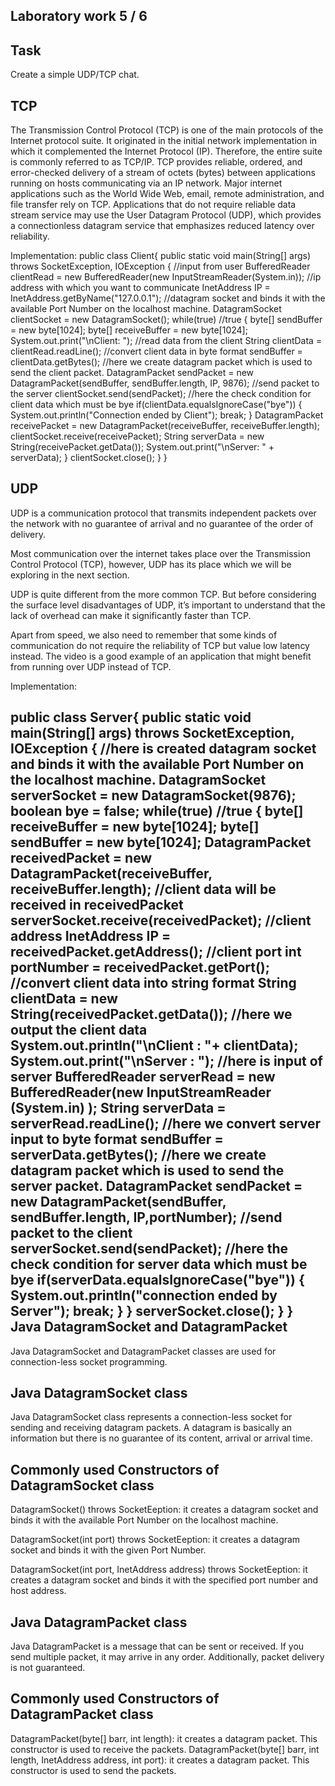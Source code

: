 Laboratory work 5 / 6 
--
Task
--
Create a simple UDP/TCP chat.

TCP
--
The Transmission Control Protocol (TCP) is one of the main protocols of the Internet protocol suite. It originated in the initial network implementation in which it complemented the Internet Protocol (IP). Therefore, the entire suite is commonly referred to as TCP/IP. TCP provides reliable, ordered, and error-checked delivery of a stream of octets (bytes) between applications running on hosts communicating via an IP network. Major internet applications such as the World Wide Web, email, remote administration, and file transfer rely on TCP. Applications that do not require reliable data stream service may use the User Datagram Protocol (UDP), which provides a connectionless datagram service that emphasizes reduced latency over reliability.

Implementation:
public class Client{
    public static void main(String[] args) throws SocketException, IOException {
        //input from user
        BufferedReader clientRead = new BufferedReader(new InputStreamReader(System.in));
        //ip address with which you want to communicate
        InetAddress IP = InetAddress.getByName("127.0.0.1");
        //datagram socket and binds it with the available Port Number on the localhost machine.
        DatagramSocket clientSocket = new DatagramSocket();
        while(true)    //true
        {
            byte[] sendBuffer = new byte[1024];
            byte[] receiveBuffer = new byte[1024];
            System.out.print("\nClient: ");
            //read data from the client
            String clientData = clientRead.readLine();
            //convert client data in byte format
            sendBuffer = clientData.getBytes();
            //here we create datagram packet which is used to send the client packet.
            DatagramPacket sendPacket = new DatagramPacket(sendBuffer, sendBuffer.length, IP, 9876);
            //send packet to the server
            clientSocket.send(sendPacket);
            //here the check condition for client data which must be bye
            if(clientData.equalsIgnoreCase("bye"))
            {
                System.out.println("Connection ended by Client");
                break;
            }
            DatagramPacket receivePacket = new DatagramPacket(receiveBuffer, receiveBuffer.length);
            clientSocket.receive(receivePacket);
            String serverData = new String(receivePacket.getData());
            System.out.print("\nServer: " + serverData);
        }
        clientSocket.close();
    }
}

UDP
--

UDP is a communication protocol that transmits independent packets over the network with no guarantee of arrival and no guarantee of the order of delivery.

Most communication over the internet takes place over the Transmission Control Protocol (TCP), however, UDP has its place which we will be exploring in the next section.

UDP is quite different from the more common TCP. But before considering the surface level disadvantages of UDP, it’s important to understand that the lack of overhead can make it significantly faster than TCP.

Apart from speed, we also need to remember that some kinds of communication do not require the reliability of TCP but value low latency instead. The video is a good example of an application that might benefit from running over UDP instead of TCP.

Implementation:

public class Server{
    public static void main(String[] args) throws SocketException, IOException {
        //here is created datagram socket and binds it with the available Port Number on the localhost machine.
        DatagramSocket serverSocket = new DatagramSocket(9876);
        boolean bye = false;
        while(true) //true
        {
            byte[] receiveBuffer = new byte[1024];
            byte[] sendBuffer  = new byte[1024];
            DatagramPacket receivedPacket = new DatagramPacket(receiveBuffer, receiveBuffer.length);
            //client data will be received in receivedPacket
            serverSocket.receive(receivedPacket);
            //client address
            InetAddress IP = receivedPacket.getAddress();
            //client port
            int portNumber = receivedPacket.getPort();
            //convert client data into string format
            String clientData = new String(receivedPacket.getData());
            //here we output the client data
            System.out.println("\nClient : "+ clientData);
            System.out.print("\nServer : ");
            //here is input of server
            BufferedReader serverRead = new BufferedReader(new InputStreamReader (System.in) );
            String serverData = serverRead.readLine();
            //here we convert server input to byte format
            sendBuffer = serverData.getBytes();
            //here we create datagram packet which is used to send the server packet.
            DatagramPacket sendPacket = new DatagramPacket(sendBuffer, sendBuffer.length, IP,portNumber);
            //send packet to the client
            serverSocket.send(sendPacket);
            //here the check condition for server data which must be bye
            if(serverData.equalsIgnoreCase("bye"))
            {
                System.out.println("connection ended by Server");
                break;
            }
        }
        serverSocket.close();
    }
}
Java DatagramSocket and DatagramPacket
--
Java DatagramSocket and DatagramPacket classes are used for connection-less socket programming.

Java DatagramSocket class
--
Java DatagramSocket class represents a connection-less socket for sending and receiving datagram packets.
A datagram is basically an information but there is no guarantee of its content, arrival or arrival time.

Commonly used Constructors of DatagramSocket class
--
DatagramSocket() throws SocketEeption: it creates a datagram socket and binds it with the available Port Number on the localhost machine.

DatagramSocket(int port) throws SocketEeption: it creates a datagram socket and binds it with the given Port Number.

DatagramSocket(int port, InetAddress address) throws SocketEeption: it creates a datagram socket and binds it with the specified port number and host address.

Java DatagramPacket class
--
Java DatagramPacket is a message that can be sent or received. If you send multiple packet, it may arrive in any order. Additionally, packet delivery is not guaranteed.

Commonly used Constructors of DatagramPacket class
--
DatagramPacket(byte[] barr, int length): it creates a datagram packet. This constructor is used to receive the packets.
DatagramPacket(byte[] barr, int length, InetAddress address, int port): it creates a datagram packet. This constructor is used to send the packets.
